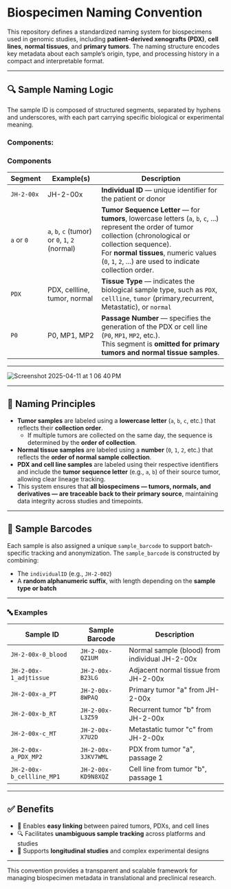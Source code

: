 # Biospecimen Naming Convention

This repository defines a standardized naming system for biospecimens used in genomic studies, including **patient-derived xenografts (PDX)**, **cell lines**, **normal tissues**, and **primary tumors**. The naming structure encodes key metadata about each sample’s origin, type, and processing history in a compact and interpretable format.

---

## 🔍 Sample Naming Logic

The sample ID is composed of structured segments, separated by hyphens and underscores, with each part carrying specific biological or experimental meaning.


### Components:

### Components

| Segment      | Example(s)     | Description |
|--------------|----------------|-------------|
| `JH-2-00x`   | JH-2-00x       | **Individual ID** — unique identifier for the patient or donor |
| `a` or `0`   | `a`, `b`, `c` (tumor) or `0`, `1`, `2` (normal) | **Tumor Sequence Letter** — for **tumors**, lowercase letters (`a`, `b`, `c`, ...) represent the order of tumor collection (chronological or collection sequence).<br>For **normal tissues**, numeric values (`0`, `1`, `2`, ...) are used to indicate collection order. |
| `PDX`        | PDX, cellline, tumor, normal | **Tissue Type** — indicates the biological sample type, such as `PDX`, `cellline`, `tumor` (primary,recurrent, Metastatic), or `normal` |
| `P0`         | P0, MP1, MP2   | **Passage Number** — specifies the generation of the PDX or cell line (`P0`, `MP1`, `MP2`, etc.).<br>This segment is **omitted for primary tumors and normal tissue samples**. |


---

 
![Screenshot 2025-04-11 at 1 06 40 PM](https://github.com/user-attachments/assets/41d66505-61ae-4d23-ba2e-66801aca1b88)



---

## 🧬 Naming Principles


- **Tumor samples** are labeled using a **lowercase letter** (`a`, `b`, `c`, etc.) that reflects their **collection order**.
  - If multiple tumors are collected on the same day, the sequence is determined by the **order of collection**.
- **Normal tissue samples** are labeled using a **number** (`0`, `1`, `2`, etc.) that reflects the **order of normal sample collection**.
- **PDX and cell line samples** are labeled using their respective identifiers and include the **tumor sequence letter** (e.g., `a`, `b`) of their source tumor, allowing clear lineage tracking.
- This system ensures that **all biospecimens — tumors, normals, and derivatives — are traceable back to their primary source**, maintaining data integrity across studies and timepoints.


---

## 🧾 Sample Barcodes

Each sample is also assigned a unique `sample_barcode` to support batch-specific tracking and anonymization. The `sample_barcode` is constructed by combining:

- The `individualID` (e.g., `JH-2-002`)
- A **random alphanumeric suffix**, with length depending on the **sample type or batch**

---

### 🔤 Examples

| Sample ID                     | Sample Barcode           | Description                                  |
|------------------------------|--------------------------|----------------------------------------------|
| `JH-2-00x-0_blood`           | `JH-2-00x-QZ1UM`          | Normal sample (blood) from individual JH-2-00x |
| `JH-2-00x-1_adjtissue`       | `JH-2-00x-B23LG`          | Adjacent normal tissue from JH-2-00x         |
| `JH-2-00x-a_PT`              | `JH-2-00x-8WPAQ`          | Primary tumor "a" from JH-2-00x              |
| `JH-2-00x-b_RT`              | `JH-2-00x-L3Z59`          | Recurrent tumor "b" from JH-2-00x            |
| `JH-2-00x-c_MT`              | `JH-2-00x-X7U2D`          | Metastatic tumor "c" from JH-2-00x           |
| `JH-2-00x-a_PDX_MP2`         | `JH-2-00x-3JKV7WML`       | PDX from tumor "a", passage 2                |
| `JH-2-00x-b_cellline_MP1`    | `JH-2-00x-KD9N8XQZ`       | Cell line from tumor "b", passage 1          |



---

## ✅ Benefits

- 🔗 Enables **easy linking** between paired tumors, PDXs, and cell lines  
- 🔍 Facilitates **unambiguous sample tracking** across platforms and studies  
- 🧪 Supports **longitudinal studies** and complex experimental designs

---

This convention provides a transparent and scalable framework for managing biospecimen metadata in translational and preclinical research.


